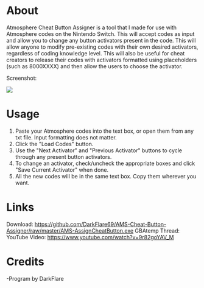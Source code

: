 # About
Atmosphere Cheat Button Assigner is a tool that I made for use with Atmosphere codes on the Nintendo Switch. This will accept codes as input and allow you to change any button activators present in the code. This will allow anyone to modify pre-existing codes with their own desired activators, regardless of coding knowledge level. This will also be useful for cheat creators to release their codes with activators formatted using placeholders (such as 8000XXXX) and then allow the users to choose the activator.

Screenshot:

![](https://i.imgur.com/5XfMpoV.png)

# Usage
1) Paste your Atmosphere codes into the text box, or open them from any txt file. Input formatting does not matter.
2) Click the "Load Codes" button.
3) Use the "Next Activator" and "Previous Activator" buttons to cycle through any present button activators.
4) To change an activator, check/uncheck the appropriate boxes and click "Save Current Activator" when done.
5) All the new codes will be in the same text box. Copy them wherever you want.

# Links
Download: https://github.com/DarkFlare69/AMS-Cheat-Button-Assigner/raw/master/AMS-AssignCheatButton.exe
GBAtemp Thread: 
YouTube Video: https://www.youtube.com/watch?v=9r82goYAV_M

# Credits
-Program by DarkFlare
